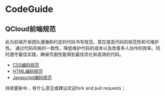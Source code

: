 ﻿# CodeGuide
## QCloud前端规范 

此为前端开发团队遵循和约定的代码书写规范，意在提高代码的规范性和可维护性。 通过代码风格的一致性，降低维护代码的成本以及改善多人协作的效率。同时遵守最佳实践，确保页面性能得到最佳优化和高效的代码。

- [CSS编码规范][1]
- [HTML编码规范][2]
- [Javascript编码规范][3]



持续更新中...
有什么意见或建议欢迎fork and pull requests；


  [1]: https://github.com/hertzi418/CodeGuide/blob/master/docs/CSS.md
  [2]: https://github.com/hertzi418/CodeGuide/blob/master/docs/HTML.md
  [3]: https://github.com/hertzi418/CodeGuide/blob/master/docs/JavaScript.md
